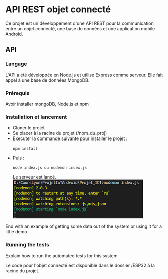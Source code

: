 # API REST objet connecté
Ce projet est un développement d'une API REST pour la communication entre un objet connecté, une base de données et une application mobile Android.

## API
### Langage
L'API a été développée en Node.js et utilise Express comme serveur. Elle fait appel à une base de données MongoDB.
### Prérequis
Avoir installer mongoDB, Node.js et npm
### Installation et lancement
<ul>
  <li>Cloner le projet</li>
  <li>Se placer à la racine du projet (/nom_du_proj)</li>
  <li>Executer la commande suivante pour installer le projet : </li>
  
  ```
  npm install 
  ```
  <li>Puis : </li>
  
  ```
  node index.js ou nodemon index.js 
  ```
  Le serveur est lancé.
  ![nodemon](screen/nodemon.PNG)
</ul>


End with an example of getting some data out of the system or using it for a little demo

### Running the tests

Explain how to run the automated tests for this system






Le code pour l'objet connecté est disponible dans le dossier /ESP32 à la racine du projet.
